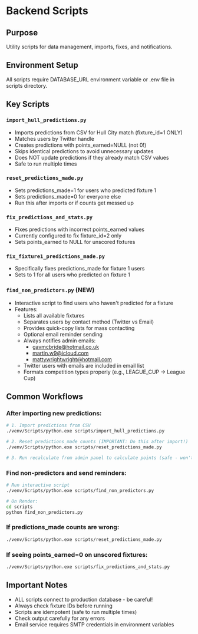 # Backend Scripts

## Purpose
Utility scripts for data management, imports, fixes, and notifications.

## Environment Setup
All scripts require DATABASE_URL environment variable or .env file in scripts directory.

## Key Scripts

### `import_hull_predictions.py`
- Imports predictions from CSV for Hull City match (fixture_id=1 ONLY)
- Matches users by Twitter handle
- Creates predictions with points_earned=NULL (not 0!)
- Skips identical predictions to avoid unnecessary updates
- Does NOT update predictions if they already match CSV values
- Safe to run multiple times

### `reset_predictions_made.py`
- Sets predictions_made=1 for users who predicted fixture 1
- Sets predictions_made=0 for everyone else
- Run this after imports or if counts get messed up

### `fix_predictions_and_stats.py`
- Fixes predictions with incorrect points_earned values
- Currently configured to fix fixture_id=2 only
- Sets points_earned to NULL for unscored fixtures

### `fix_fixture1_predictions_made.py`
- Specifically fixes predictions_made for fixture 1 users
- Sets to 1 for all users who predicted on fixture 1

### `find_non_predictors.py` (NEW)
- Interactive script to find users who haven't predicted for a fixture
- Features:
  - Lists all available fixtures
  - Separates users by contact method (Twitter vs Email)
  - Provides quick-copy lists for mass contacting
  - Optional email reminder sending
  - Always notifies admin emails:
    - gavmcbride@hotmail.co.uk
    - martin.w9@icloud.com
    - mattywrightwright@hotmail.com
  - Twitter users with emails are included in email list
  - Formats competition types properly (e.g., LEAGUE_CUP → League Cup)

## Common Workflows

### After importing new predictions:
```bash
# 1. Import predictions from CSV
./venv/Scripts/python.exe scripts/import_hull_predictions.py

# 2. Reset predictions_made counts (IMPORTANT: Do this after import!)
./venv/Scripts/python.exe scripts/reset_predictions_made.py

# 3. Run recalculate from admin panel to calculate points (safe - won't mess up predictions_made)
```

### Find non-predictors and send reminders:
```bash
# Run interactive script
./venv/Scripts/python.exe scripts/find_non_predictors.py

# On Render:
cd scripts
python find_non_predictors.py
```

### If predictions_made counts are wrong:
```bash
./venv/Scripts/python.exe scripts/reset_predictions_made.py
```

### If seeing points_earned=0 on unscored fixtures:
```bash
./venv/Scripts/python.exe scripts/fix_predictions_and_stats.py
```

## Important Notes
- ALL scripts connect to production database - be careful!
- Always check fixture IDs before running
- Scripts are idempotent (safe to run multiple times)
- Check output carefully for any errors
- Email service requires SMTP credentials in environment variables